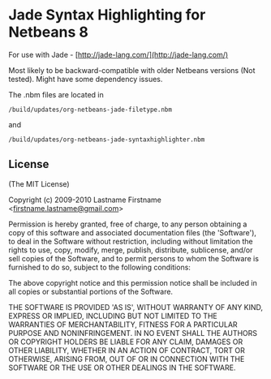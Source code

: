 # Jade Syntax Highlighting for Netbeans 8

For use with Jade - [http://jade-lang.com/](http://jade-lang.com/)

Most likely to be backward-compatible with older Netbeans versions (Not tested). Might have some dependency issues.

The .nbm files are located in
	
	/build/updates/org-netbeans-jade-filetype.nbm

and
	
	/build/updates/org-netbeans-jade-syntaxhighlighter.nbm
	

## License 

(The MIT License)

Copyright (c) 2009-2010 Lastname Firstname &lt;firstname.lastname@gmail.com&gt;

Permission is hereby granted, free of charge, to any person obtaining
a copy of this software and associated documentation files (the
'Software'), to deal in the Software without restriction, including
without limitation the rights to use, copy, modify, merge, publish,
distribute, sublicense, and/or sell copies of the Software, and to
permit persons to whom the Software is furnished to do so, subject to
the following conditions:

The above copyright notice and this permission notice shall be
included in all copies or substantial portions of the Software.

THE SOFTWARE IS PROVIDED 'AS IS', WITHOUT WARRANTY OF ANY KIND,
EXPRESS OR IMPLIED, INCLUDING BUT NOT LIMITED TO THE WARRANTIES OF
MERCHANTABILITY, FITNESS FOR A PARTICULAR PURPOSE AND NONINFRINGEMENT.
IN NO EVENT SHALL THE AUTHORS OR COPYRIGHT HOLDERS BE LIABLE FOR ANY
CLAIM, DAMAGES OR OTHER LIABILITY, WHETHER IN AN ACTION OF CONTRACT,
TORT OR OTHERWISE, ARISING FROM, OUT OF OR IN CONNECTION WITH THE
SOFTWARE OR THE USE OR OTHER DEALINGS IN THE SOFTWARE.


